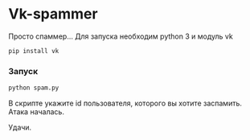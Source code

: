 # Vk-spammer
Просто спаммер...
Для запуска необходим python 3 и модуль vk

```
pip install vk
```

### Запуск

```python
python spam.py
```

В скрипте укажите id пользователя, которого вы хотите заспамить.
Атака началась.

Удачи.

